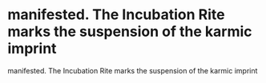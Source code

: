 # manifested. The Incubation Rite marks the suspension of the karmic imprint

manifested. The Incubation Rite marks the suspension of the karmic imprint